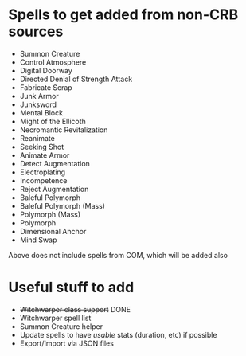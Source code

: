 # Spells to get added from non-CRB sources
* Summon Creature
* Control Atmosphere
* Digital Doorway
* Directed Denial of Strength Attack
* Fabricate Scrap
* Junk Armor
* Junksword
* Mental Block
* Might of the Ellicoth
* Necromantic Revitalization
* Reanimate
* Seeking Shot
* Animate Armor
* Detect Augmentation
* Electroplating
* Incompetence
* Reject Augmentation
* Baleful Polymorph
* Baleful Polymorph (Mass)
* Polymorph (Mass)
* Polymorph
* Dimensional Anchor
* Mind Swap

Above does not include spells from COM, which will be added also

# Useful stuff to add
* ~~Witchwarper class support~~ DONE
* Witchwarper spell list
* Summon Creature helper
* Update spells to have _usable_ stats (duration, etc) if possible
* Export/Import via JSON files
